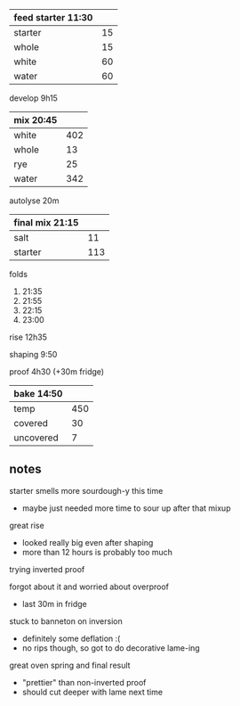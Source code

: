 | feed starter 11:30 |  |
| ----------- |:----|
| starter     | 15 |
| whole       | 15 |
| white       | 60 |
| water       | 60 |

develop 9h15

| mix 20:45  | |
| ----------- |:----|
| white       | 402 |
| whole       | 13  |
| rye         | 25  |
| water       | 342 |

autolyse 20m

| final mix 21:15 | |
| ----------- |:----|
| salt        | 11  |
| starter     | 113 |

folds
1. 21:35
2. 21:55
3. 22:15
4. 23:00

rise 12h35

shaping 9:50

proof 4h30 (+30m fridge)

| bake 14:50  | |
| ----------- |:----|
| temp        | 450 |
| covered     |  30 |
| uncovered   |   7 |

## notes
starter smells more sourdough-y this time
- maybe just needed more time to sour up after that mixup

great rise
- looked really big even after shaping
- more than 12 hours is probably too much

trying inverted proof

forgot about it and worried about overproof
- last 30m in fridge

stuck to banneton on inversion
- definitely some deflation :(
- no rips though, so got to do decorative lame-ing

great oven spring and final result
- "prettier" than non-inverted proof
- should cut deeper with lame next time

